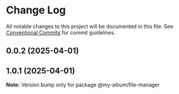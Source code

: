 # Change Log

All notable changes to this project will be documented in this file.
See [Conventional Commits](https://conventionalcommits.org) for commit guidelines.

## 0.0.2 (2025-04-01)



## 1.0.1 (2025-04-01)

**Note:** Version bump only for package @my-album/file-manager
